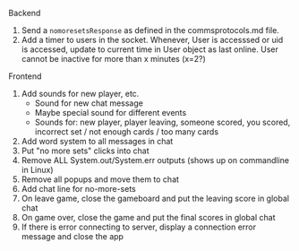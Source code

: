 Backend 

1. Send a `nomoresetsResponse` as defined in the commsprotocols.md file.
2. Add a timer to users in the socket. Whenever, User is accesssed or uid is accessed, update to current time in User object as last online.
  User cannot be inactive for more than x minutes (x=2?)

Frontend

1. Add sounds for new player, etc.
    * Sound for new chat message
    * Maybe special sound for different events
    * Sounds for: new player, player leaving, someone scored, you scored, incorrect set / not enough cards / too many cards 
2. Add word system to all messages in chat
3. Put "no more sets" clicks into chat
4. Remove ALL System.out/System.err outputs (shows up on commandline in Linux)
5. Remove all popups and move them to chat
6. Add chat line for no-more-sets
7. On leave game, close the gameboard and put the leaving score in global chat
8. On game over, close the game and put the final scores in global chat
9. If there is error connecting to server, display a connection error message and close the app
